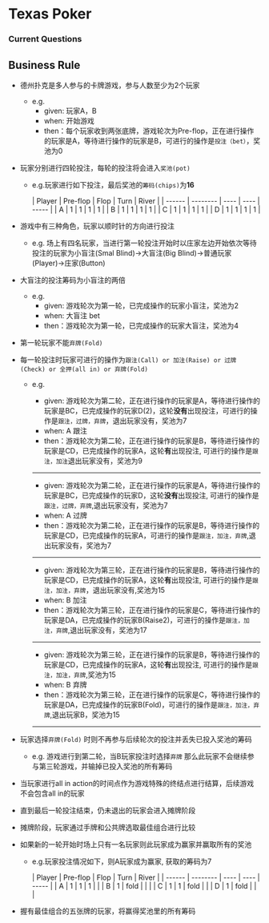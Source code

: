 # Texas Poker

### Current Questions

## Business Rule

- 德州扑克是多人参与的卡牌游戏，参与人数至少为2个玩家
    - e.g.
        - given: 玩家A，B
        - when: 开始游戏
        - then：每个玩家收到两张底牌，游戏轮次为Pre-flop，正在进行操作的玩家是A，等待进行操作的玩家是B，可进行的操作是`投注（bet）`，奖池为0

- 玩家分别进行四轮投注，每轮的投注将会进入`奖池(pot)`
    - e.g.玩家进行如下投注，最后奖池的`筹码(chips)`为**16**

      | Player | Pre-flop | Flop | Turn | River |
                  | ------ | -------- | ---- | ---- | ----- |
      | A      | 1        | 1    | 1    | 1     |
      | B      | 1        | 1    | 1    | 1     |
      | C      | 1        | 1    | 1    | 1     |
      | D      | 1        | 1    | 1    | 1     |

- 游戏中有三种角色，玩家以顺时针的方向进行投注
    - e.g. 场上有四名玩家，当进行第一轮投注开始时以庄家左边开始依次等待投注的玩家为小盲注(Smal Blind)→大盲注(Big Blind)→普通玩家(Player)→庄家(Button)
- 大盲注的投注筹码为小盲注的两倍
    - e.g.
        - given: 游戏轮次为第一轮，已完成操作的玩家小盲注，奖池为2
        - when: 大盲注 bet
        - then：游戏轮次为第一轮，已完成操作的玩家大盲注，奖池为4
- 第一轮玩家不能`弃牌(Fold)`
- 每一轮投注时玩家可进行的操作为`跟注(Call) or 加注(Raise) or 过牌(Check) or 全押(all in) or 弃牌(Fold)`
    - e.g.
        - given: 游戏轮次为第二轮，正在进行操作的玩家是A，等待进行操作的玩家是BC，已完成操作的玩家D(2)，这轮**没有**出现投注，可进行的操作是`跟注，过牌，弃牌`，退出玩家没有，奖池为7
        - when: A 跟注
        - then：游戏轮次为第二轮，正在进行操作的玩家是B，等待进行操作的玩家是CD，已完成操作的玩家A，这轮**有**出现投注, 可进行的操作是`跟注，加注`退出玩家没有，奖池为9

        ---

        - given: 游戏轮次为第二轮，正在进行操作的玩家是A，等待进行操作的玩家是BC，已完成操作的玩家D，这轮**没有**出现投注, 可进行的操作是`跟注，过牌，弃牌`,退出玩家没有，奖池为7
        - when: A 过牌
        - then：游戏轮次为第二轮，正在进行操作的玩家是B，等待进行操作的玩家是CD，已完成操作的玩家A，可进行的操作是`跟注，加注，弃牌`,退出玩家没有，奖池为7

        ---

        - given: 游戏轮次为第三轮，正在进行操作的玩家是B，等待进行操作的玩家是CD，已完成操作的玩家A，这轮**有**出现投注, 可进行的操作是`跟注，加注，弃牌`，退出玩家没有,奖池为15
        - when: B 加注
        - then：游戏轮次为第三轮，正在进行操作的玩家是C，等待进行操作的玩家是DA，已完成操作的玩家B(Raise2)，可进行的操作是`跟注，加注，弃牌`,退出玩家没有，奖池为17

        ---

        - given: 游戏轮次为第三轮，正在进行操作的玩家是B，等待进行操作的玩家是CD，已完成操作的玩家A，这轮**有**出现投注, 可进行的操作是`跟注，加注，弃牌`,奖池为15
        - when: B 弃牌
        - then：游戏轮次为第三轮，正在进行操作的玩家是C，等待进行操作的玩家是DA，已完成操作的玩家B(Fold)，可进行的操作是`跟注，加注，弃牌`,退出玩家B，奖池为15

        ---

- 玩家选择`弃牌(Fold)` 时则不再参与后续轮次的投注并丢失已投入奖池的筹码
    - e.g. 游戏进行到第二轮，当B玩家投注时选择`弃牌` 那么此玩家不会继续参与第三轮游戏，并输掉已投入奖池的所有筹码
- 当玩家进行all in action的时间点作为游戏特殊的终结点进行结算，后续游戏不会包含all in的玩家
- 直到最后一轮投注结束，仍未退出的玩家会进入摊牌阶段
- 摊牌阶段，玩家通过手牌和公共牌选取最佳组合进行比较
- 如果新的一轮开始时场上只有一名玩家则此玩家成为赢家并赢取所有的奖池
    - e.g.玩家投注情况如下，则A玩家成为赢家, 获取的筹码为7

      | Player | Pre-flop | Flop | Turn | River |
                  | ------ | -------- | ---- | ---- | ----- |
      | A      | 1        | 1    | 1    |       |
      | B      | 1        | fold |      |       |
      | C      | 1        | 1    | fold |       |
      | D      | 1        | fold |      |       |

- 握有最佳组合的五张牌的玩家，将赢得奖池里的所有筹码